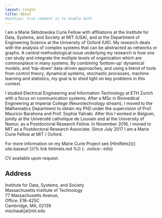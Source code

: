 ```yaml
---
layout: single
title: About
#mathjax: true comment in to enable math
---
```


I am a Marie Skłodowska Curie Fellow with affiliations at the Institute for Data, Systems, and Society at MIT (USA), and at the Department of Engineering Science at the University of Oxford (UK). My research deals with the analysis of complex systems that can be abstracted as networks or graphs. A central methodological issue underlying my research is how one can study and integrate the multiple levels of organization which are commonplace in many systems. 
By combining ‘bottom-up’ dynamical models, and ‘top-down’ data-driven approaches, and using a blend of tools from control theory, dynamical systems, stochastic processes, machine learning and statistics, my goal is to shed light on key problems in this context. 

I studied Electrical Engineering and Information Technology at ETH Zurich with a focus on communication systems. 
After a MSc in Biomedical Engineering at Imperial College (Neurotechnology stream), I moved to the Mathematics Department to obtain my PhD under the supervision of Prof. Mauricio Barahona and Prof. Sophia Yaliraki. 
After this I worked in Belgium, jointly at the Université catholique de Louvain and at the University of Namur, as a Postdoctoral Research Fellow. 
In November 2016, I moved to MIT as a Postdoctoral Research Associate. 
Since July 2017 I am a Marie Curie Fellow at MIT / Oxford.

For more information on my Marie Curie Project see [HIntNets]({{ site.baseurl }}{% link hintnets.md %})
{: .notice--info}

CV available upon request.

## Address
Institute for Data, Systems, and Society  
Massachusetts Institute of Technology  
77 Massachusetts Avenue,  
Office: E18-425C  
Cambridge, MA, 02139   
mschaub[at]mit.edu
